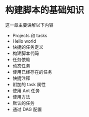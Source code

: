 # 构建脚本的基础知识

这一章主要讲解以下内容

* Projects 和 tasks
* Hello world
* 快捷的任务定义
* 构建脚本代码
* 任务依赖
* 动态任务
* 使用已经存在的任务
* 快捷注释
* 附加的 task 属性
* 使用 Ant 任务
* 使用方法
* 默认的任务
* 通过 DAG 配置



